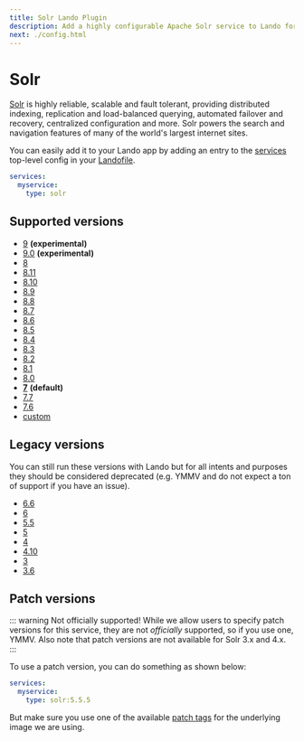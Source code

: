 ```yaml
---
title: Solr Lando Plugin
description: Add a highly configurable Apache Solr service to Lando for local development with all the power of Docker and Docker Compose.
next: ./config.html
---
```


# Solr

[Solr](https://solr.apache.org/) is highly reliable, scalable and fault tolerant, providing distributed indexing, replication and load-balanced querying, automated failover and recovery, centralized configuration and more. Solr powers the search and navigation features of many of the world's largest internet sites.

You can easily add it to your Lando app by adding an entry to the [services](https://docs.lando.dev/core/v3/lando-service.html) top-level config in your [Landofile](https://docs.lando.dev/core/v3).

```yaml
services:
  myservice:
    type: solr
```

## Supported versions

*   [9](https://hub.docker.com/_/solr/) **(experimental)**
*   [9.0](https://hub.docker.com/_/solr/) **(experimental)**
*   [8](https://hub.docker.com/_/solr/)
*   [8.11](https://hub.docker.com/_/solr/)
*   [8.10](https://hub.docker.com/_/solr/)
*   [8.9](https://hub.docker.com/_/solr/)
*   [8.8](https://hub.docker.com/_/solr/)
*   [8.7](https://hub.docker.com/_/solr/)
*   [8.6](https://hub.docker.com/_/solr/)
*   [8.5](https://hub.docker.com/_/solr/)
*   [8.4](https://hub.docker.com/_/solr/)
*   [8.3](https://hub.docker.com/_/solr/)
*   [8.2](https://hub.docker.com/_/solr/)
*   [8.1](https://hub.docker.com/_/solr/)
*   [8.0](https://hub.docker.com/_/solr/)
*   **[7](https://hub.docker.com/_/solr/)** **(default)**
*   [7.7](https://hub.docker.com/_/solr/)
*   [7.6](https://hub.docker.com/_/solr/)
*   [custom](https://docs.lando.dev/core/v3/lando-service.html#overrides)

## Legacy versions

You can still run these versions with Lando but for all intents and purposes they should be considered deprecated (e.g. YMMV and do not expect a ton of support if you have an issue).

*   [6.6](https://hub.docker.com/_/solr/)
*   [6](https://hub.docker.com/_/solr/)
*   [5.5](https://hub.docker.com/_/solr/)
*   [5](https://hub.docker.com/_/solr/)
*   [4](https://hub.docker.com/actency/docker-solr)
*   [4.10](https://hub.docker.com/actency/docker-solr)
*   [3](https://hub.docker.com/actency/docker-solr)
*   [3.6](https://hub.docker.com/actency/docker-solr)

## Patch versions

::: warning Not officially supported!
While we allow users to specify patch versions for this service, they are not *officially* supported, so if you use one, YMMV. Also note that patch versions are not available for Solr 3.x and 4.x.
:::

To use a patch version, you can do something as shown below:

```yaml
services:
  myservice:
    type: solr:5.5.5
```

But make sure you use one of the available [patch tags](https://hub.docker.com/library/solr/tags/) for the underlying image we are using.

